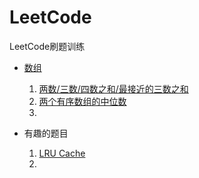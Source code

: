 # LeetCode
LeetCode刷题训练

- [数组](https://leetcode-cn.com/tag/array/)
  1. [两数/三数/四数之和/最接近的三数之和](array/两数之和.md)
  2. [两个有序数组的中位数](array/两个有序数组的中位数.md)
  3. 

- 有趣的题目
  1. [LRU Cache](funny/LRU缓存.md)
  2. 